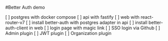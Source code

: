 #Better Auth demo

[ ] postgres with docker compose
[ ] api with fastify
[ ] web with react-router-v7
[ ] install better-auth with postgres adapter in api
[ ] install better-auth-client in web
[ ] login page with magic link
[ ] SSO login via Github
[ ] Admin plugin
[ ] JWT plugin
[ ] Organization plugin
